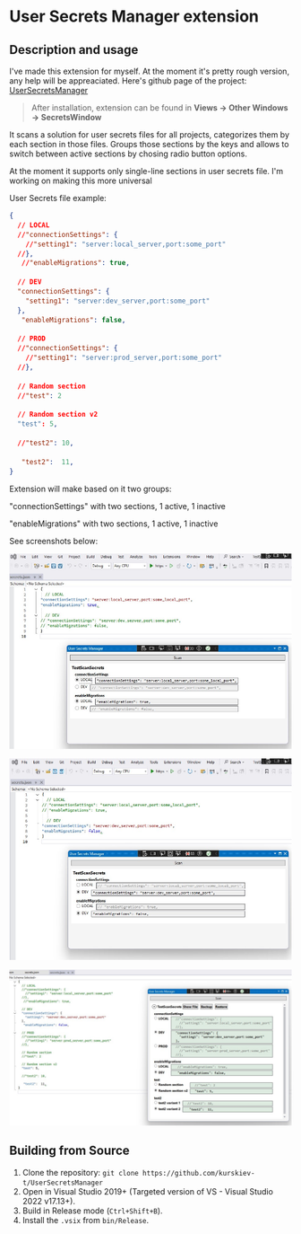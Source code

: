 # User Secrets Manager extension

## Description and usage

I've made this extension for myself. At the moment it's pretty rough version, any help will be appreaciated.
Here's github page of the project:
[UserSecretsManager](https://github.com/kurskiev-t/UserSecretsManager)

> After installation, extension can be found in **Views -> Other Windows -> SecretsWindow**

It scans a solution for user secrets files for all projects, categorizes them by each section in those files. Groups those sections by the keys and allows to switch between active sections by chosing radio button options.

At the moment it supports only single-line sections in user secrets file. I'm working on making this more universal

User Secrets file example:
```json
{
  // LOCAL
  //"connectionSettings": {
    //"setting1": "server:local_server,port:some_port"
  //},
   //"enableMigrations": true,

  // DEV
  "connectionSettings": {
    "setting1": "server:dev_server,port:some_port"
  },
   "enableMigrations": false,

  // PROD
  //"connectionSettings": {
    //"setting1": "server:prod_server,port:some_port"
  //},

  // Random section
  //"test": 2

  // Random section v2
  "test": 5,

  //"test2": 10,

   "test2":  11,
}
```
Extension will make based on it two groups:

"connectionSettings" with two sections, 1 active, 1 inactive

"enableMigrations" with two sections, 1 active, 1 inactive

See screenshots below:

![Screenshot 1](1.jpg)

![Screenshot 2](2.jpg)

![Screenshot 3](3.jpg)

## Building from Source
1. Clone the repository: `git clone https://github.com/kurskiev-t/UserSecretsManager`
2. Open in Visual Studio 2019+ (Targeted version of VS - Visual Studio 2022 v17.13+).
3. Build in Release mode (`Ctrl+Shift+B`).
4. Install the `.vsix` from `bin/Release`.
